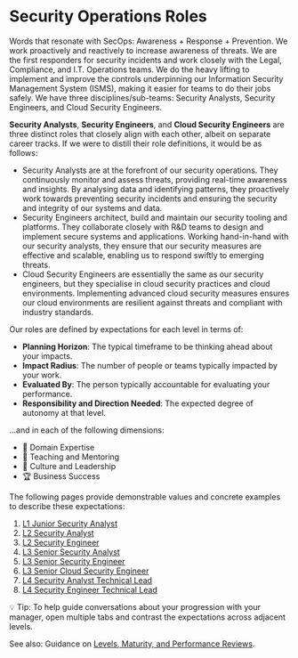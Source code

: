 # Security Operations Roles

Words that resonate with SecOps: Awareness + Response + Prevention. We work proactively and reactively to increase awareness of threats. We are the first responders for security incidents and work closely with the Legal, Compliance, and I.T. Operations teams. We do the heavy lifting to implement and improve the controls underpinning our Information Security Management System (ISMS), making it easier for teams to do their jobs safely. We have three disciplines/sub-teams: Security Analysts, Security Engineers, and Cloud Security Engineers.

**Security Analysts**, **Security Engineers**, and **Cloud Security Engineers** are three distinct roles that closely align with each other, albeit on separate career tracks. If we were to distill their role definitions, it would be as follows:

- Security Analysts are at the forefront of our security operations. They continuously monitor and assess threats, providing real-time awareness and insights. By analysing data and identifying patterns, they proactively work towards preventing security incidents and ensuring the security and integrity of our systems and data.
- Security Engineers architect, build and maintain our security tooling and platforms. They collaborate closely with R&D teams to design and implement secure systems and applications. Working hand-in-hand with our security analysts, they ensure that our security measures are effective and scalable, enabling us to respond swiftly to emerging threats.
- Cloud Security Engineers are essentially the same as our security engineers, but they specialise in cloud security practices and cloud environments. Implementing advanced cloud security measures ensures our cloud environments are resilient against threats and compliant with industry standards.

Our roles are defined by expectations for each level in terms of:

- **Planning Horizon**: The typical timeframe to be thinking ahead about your impacts.
- **Impact Radius**: The number of people or teams typically impacted by your work.
- **Evaluated By**: The person typically accountable for evaluating your performance.
- **Responsibility and Direction Needed**: The expected degree of autonomy at that level.

...and in each of the following dimensions:

- 🦉 Domain Expertise
- 🌱 Teaching and Mentoring
- 🧭 Culture and Leadership
- 🏆 Business Success

The following pages provide demonstrable values and concrete examples to describe these expectations:

1. [L1 Junior Security Analyst](L1-Junior-Security-Analyst.md)
1. [L2 Security Analyst](L2-Security-Analyst.md)
1. [L2 Security Engineer](L2-Security-Engineer.md)
1. [L3 Senior Security Analyst](L3-Senior-Security-Analyst.md)
1. [L3 Senior Security Engineer](L3-Senior-Security-Engineer.md)
1. [L3 Senior Cloud Security Engineer](L3-Senior-Cloud-Security-Engineer.md)
1. [L4 Security Analyst Technical Lead](L4-Security-Analyst-Technical-Lead.md)
1. [L4 Security Engineer Technical Lead](L4-Security-Engineer-Technical-Lead.md)

💡 Tip: To help guide conversations about your progression with your manager, open multiple tabs and contrast the expectations across adjacent levels.

See also: Guidance on [Levels, Maturity, and Performance Reviews](../Software-Engineering/Levels-Maturity-And-Performance-Reviews.md).
